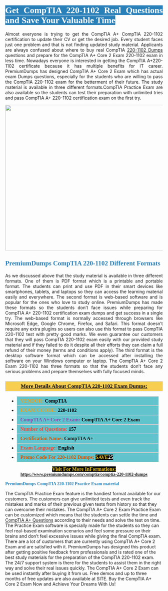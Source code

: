 <h1 style="text-align: justify;"><span style="color:#ffffff;"><span style="font-family:Georgia,serif;"><strong><span style="background-color:#2980b9;">Get CompTIA 220-1102 Real Questions and Save Your Valuable Time</span></strong></span></span></h1>

<p style="text-align: justify;">Almost everyone is trying to get the CompTIA A+ CompTIA 220-1102 certification to update their CV or get the desired job. Every student faces just one problem and that is not finding updated study material. Applicants are always confused about where to buy real CompTIA <a href="https://www.premiumdumps.com/comptia/comptia-220-1102-dumps">220-1102 Dumps</a> questions and prepare for the CompTIA A+ Core 2 Exam 220-1102 exam in less time. Nowadays everyone is interested in getting the CompTIA A+220-1102 certificate because it has multiple benefits for IT career. PremiumDumps has designed CompTIA A+ Core 2 Exam which has actual exam Dumps questions, especially for the students who are willing to pass the CompTIA 220-1102 exam for the betterment of their future. The study material is available in three different formats.CompTIA Practice Exam are also available so the students can test their preparation with unlimited tries and pass CompTIA A+ 220-1102 certification exam on the first try.</p>

<p style="text-align: center;"><a href="https://www.premiumdumps.com/comptia/comptia-220-1102-dumps"><img alt="" src="https://i.imgur.com/KJGzbJ2.jpeg" style="width: 700px; height: 465px;" /></a></p>

<h2 style="text-align: justify;"><span style="color:#2980b9;"><span style="font-family:Georgia,serif;"><strong>PremiumDumps CompTIA 220-1102 Different Formats</strong></span></span></h2>

<p style="text-align: justify;">As we discussed above that the study material is available in three different formats. One of them is PDF format which is a printable and portable format. The students can print and use PDF in their smart devices like smartphones, tablets, and laptops so they can access the learning material easily and everywhere. The second format is web-based software and is popular for the ones who love to study online. PremiumDumps has made these formats so the students don’t face issues while preparing for CompTIA A+ 220-1102 certification exam dumps and get success in a single try. The web-based format is normally accessed through browsers like Microsoft Edge, Google Chrome, Firefox, and Safari. This format doesn’t require any extra plugins so users can also use this format to pass CompTIA 220-1102 test with pretty good marks. We even guarantee our customers that they will pass CompTIA 220-1102 exam easily with our provided study material and if they failed to do it despite all their efforts they can claim a full refund of their money (terms and conditions apply). The third format is the desktop software format which can be accessed after installing the software on your Windows computer or laptop. The CompTIA A+ Core 2 Exam 220-1102 has three formats so that the students don’t face any serious problems and prepare themselves with fully focused minds.</p>

<h3 style="background: #f7ce50; border: 1px solid rgb(204, 204, 204); padding: 5px 10px; text-align: center;"><span style="font-family:Georgia,serif;"><u><u><span style="color:#000000;"><span style="font-size:11pt"><span style="line-height:normal"><b><span style="font-size:13.0pt"><span cambria="">More Details About CompTIA 220-1102 Exam Dumps:</span></span></b></span></span></span></u></u></span></h3>

<ul>
	<li style="margin:0cm 10pt">
	<div style="background:#61c4cd; border: 1px solid rgb(204, 204, 204); padding: 5px 10px; text-align: justify;"><span style="font-family:Georgia,serif;"><span style="font-size:11pt"><span style="line-height:normal"><b><span style="font-size:12.0pt"><span new="" roman="" times=""><span style="color:#f39c12;">VENDOR:</span> <span style="color:#000000;">CompTIA</span></span></span></b></span></span></span></div>
	</li>
	<li style="margin:0cm 10pt">
	<div style="background: #61c4cd; border: 1px solid rgb(204, 204, 204); padding: 5px 10px; text-align: justify;"><span style="font-family:Georgia,serif;"><span style="font-size:11pt"><span style="line-height:normal"><b><span style="font-size:12.0pt"><span new="" roman="" times=""><span style="color:#f39c12;">EXAM CCODE:</span> <span style="color:#000000;">220-1102</span></span></span></b></span></span></span></div>
	</li>
	<li style="margin:0cm 10pt">
	<div style="background: #61c4cd; border: 1px solid rgb(204, 204, 204); padding: 5px 10px; text-align: justify;"><span style="font-family:Georgia,serif;"><span style="font-size:11pt"><span style="line-height:normal"><b><span style="font-size:12.0pt"><span new="" roman="" times=""><span style="color:#8e44ad;">CompTIA A+ Core 2 Exam:</span> <span style="color:#000000;">CompTIA A+ Core 2 Exam</span></span></span></b></span></span></span></div>
	</li>
	<li style="margin:0cm 10pt">
	<div style="background: #61c4cd; border: 1px solid rgb(204, 204, 204); padding: 5px 10px;"><span style="font-family:Georgia,serif;"><span style="font-size:11pt"><span style="line-height:normal"><b><span style="font-size:12.0pt"><span new="" roman="" times=""><span style="color:#e74c3c;">Number of Questions:</span><span style="color:#000000;"><span style="color:#f1c40f;"> </span>157</span></span></span></b></span></span></span></div>
	</li>
	<li style="margin:0cm 10pt">
	<div style="background: #61c4cd; border: 1px solid rgb(204, 204, 204); padding: 5px 10px; text-align: justify;"><span style="font-family:Georgia,serif;"><span style="font-size:11pt"><span style="line-height:normal"><b><span style="font-size:12.0pt"><span new="" roman="" times=""><span style="color:#d35400;">Certification Name:</span> CompTIA A+</span></span></b></span></span></span></div>
	</li>
	<li style="margin:0cm 10pt">
	<div style="background: #61c4cd; border: 1px solid rgb(204, 204, 204); padding: 5px 10px; text-align: justify;"><span style="font-family:Georgia,serif;"><span style="font-size:11pt"><span style="line-height:normal"><b><span style="font-size:12.0pt"><span new="" roman="" times=""><span style="color:#e74c3c;">Exam Language:</span> <span style="color:#000000;">English</span></span></span></b></span></span></span></div>
	</li>
	<li style="margin:0cm 10pt">
	<div style="background: #61c4cd; border: 1px solid rgb(204, 204, 204); padding: 5px 10px;"><span style="font-family:Georgia,serif;"><span style="font-size:11pt"><span style="line-height:normal"><b><span style="font-size:12.0pt"><span new="" roman="" times=""><span style="color:#d35400;">Promo Code For 220-1102 Dumps:</span><span style="color:#f1c40f;"> <span style="background-color:#000000;">SAVE</span></span><span style="color:#ffffff;"><span style="background-color:#000000;">25</span></span></span></span></b></span></span></span></div>
	</li>
</ul>

<p style="text-align: center;"><span style="font-family:Georgia,serif;"><strong><span style="font-size:16px;"><span style="color:#f1c40f;"><span style="background-color:#000000;">Visit For More InFormations:</span></span></span> <a href="https://www.premiumdumps.com/comptia/comptia-220-1102-dumps">https://www.premiumdumps.com/comptia/comptia-220-1102-dumps</a></strong></span></p>

<p><span style="color:#2980b9;"><span style="font-family:Georgia,serif;"><strong><strong><strong>PremiumDumps CompTIA 220-1102 Practice Exam material</strong></strong></strong></span></span></p>

<p>The CompTIA Practice Exam feature is the handiest format available for our customers. The customers can give unlimited tests and even track the mistakes and marks of their previous given tests from history so that they can overcome their mistakes. The CompTIA A+ Core 2 Exam Practice Exam can be customized which means that the students can settle the time and <a href="https://www.premiumdumps.com/comptia/comptia-a-exam-dumps">CompTIA A+ Questions</a> according to their needs and solve the test on time. The Practice Exam software is specially made for the students so they can feel real-based examination scenarios and feel some pressure on their brains and don’t feel excessive issues while giving the final CompTIA exam. There are a lot of customers that are currently using CompTIA A+ Core 2 Exam and are satisfied with it. PremiumDumps has designed this product after getting positive feedback from professionals and is rated one of the best study materials for the preparation of the CompTIA 220-1102 exam. The 24/7 support system is there for the students to assist them in the right way and solve their real issues quickly. The CompTIA A+ Core 2 Exam can be used instantly after buying it from us. Free demos and up to three months of free updates are also available at SITE. Buy the CompTIA A+ Core 2 Exam Now and Achieve Your Dreams With Us!</p>
